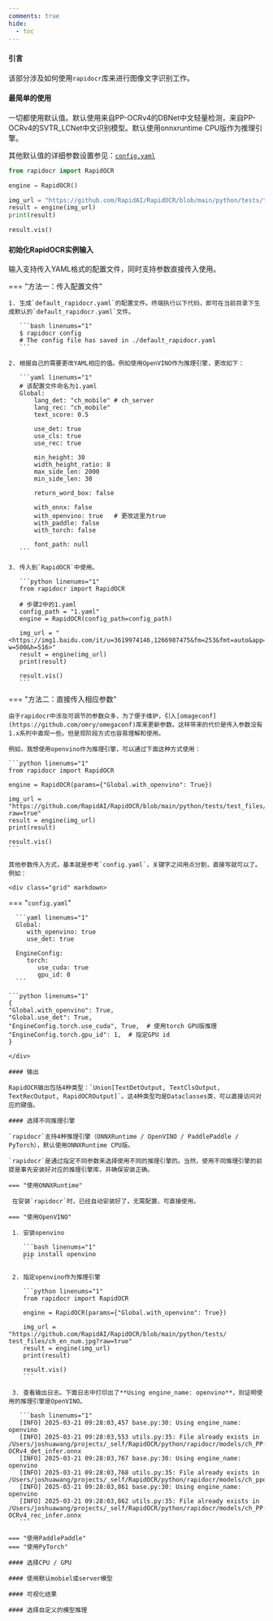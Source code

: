 ```yaml
---
comments: true
hide:
  - toc
---
```


#### 引言

该部分涉及如何使用`rapidocr`库来进行图像文字识别工作。

#### 最简单的使用

一切都使用默认值。默认使用来自PP-OCRv4的DBNet中文轻量检测，来自PP-OCRv4的SVTR_LCNet中文识别模型。默认使用onnxruntime CPU版作为推理引擎。

其他默认值的详细参数设置参见：[`config.yaml`](https://github.com/RapidAI/RapidOCR/blob/main/python/rapidocr/config.yaml)

```python linenums="1"
from rapidocr import RapidOCR

engine = RapidOCR()

img_url = "https://github.com/RapidAI/RapidOCR/blob/main/python/tests/test_files/ch_en_num.jpg?raw=true"
result = engine(img_url)
print(result)

result.vis()
```

#### 初始化RapidOCR实例输入

输入支持传入YAML格式的配置文件，同时支持参数直接传入使用。

=== "方法一：传入配置文件"

    1. 生成`default_rapidocr.yaml`的配置文件。终端执行以下代码，即可在当前目录下生成默认的`default_rapidocr.yaml`文件。

       ```bash linenums="1"
       $ rapidocr config
       # The config file has saved in ./default_rapidocr.yaml
       ```

    2. 根据自己的需要更改YAML相应的值。例如使用OpenVINO作为推理引擎，更改如下：

       ```yaml linenums="1"
       # 该配置文件命名为1.yaml
       Global:
           lang_det: "ch_mobile" # ch_server
           lang_rec: "ch_mobile"
           text_score: 0.5

           use_det: true
           use_cls: true
           use_rec: true

           min_height: 30
           width_height_ratio: 8
           max_side_len: 2000
           min_side_len: 30

           return_word_box: false

           with_onnx: false
           with_openvino: true   # 更改这里为true
           with_paddle: false
           with_torch: false

           font_path: null
       ```

    3. 传入到`RapidOCR`中使用。

       ```python linenums="1"
       from rapidocr import RapidOCR

       # 步骤2中的1.yaml
       config_path = "1.yaml"
       engine = RapidOCR(config_path=config_path)

       img_url = "<https://img1.baidu.com/it/u=3619974146,1266987475&fm=253&fmt=auto&app=138&f=JPEG?w=500&h=516>"
       result = engine(img_url)
       print(result)

       result.vis()
       ```

=== "方法二：直接传入相应参数"

    由于rapidocr中涉及可调节的参数众多，为了便于维护，引入[omageconf](https://github.com/omry/omegaconf)库来更新参数。这样带来的代价是传入参数没有1.x系列中直观一些。但是现阶段方式也容易理解和使用。

    例如，我想使用openvino作为推理引擎，可以通过下面这种方式使用：

    ```python linenums="1"
    from rapidocr import RapidOCR

    engine = RapidOCR(params={"Global.with_openvino": True})

    img_url = "https://github.com/RapidAI/RapidOCR/blob/main/python/tests/test_files/ch_en_num.jpg?raw=true"
    result = engine(img_url)
    print(result)

    result.vis()
    ```

    其他参数传入方式，基本就是参考`config.yaml`，关键字之间用点分割，直接写就可以了。例如：

    <div class="grid" markdown>

   === "`config.yaml`"

      ```yaml linenums="1"
      Global:
         with_openvino: true
         use_det: true

      EngineConfig:
         torch:
            use_cuda: true
            gpu_id: 0
      ```

   ```title="对应参数写法"
   ```python linenums="1"
   {
   "Global.with_openvino": True,
   "Global.use_det": True,
   "EngineConfig.torch.use_cuda", True,  # 使用torch GPU版推理
   "EngineConfig.torch.gpu_id": 1,  # 指定GPU id
   }
   ```

   ```
   </div>

#### 输出

RapidOCR输出包括4种类型：`Union[TextDetOutput, TextClsOutput, TextRecOutput, RapidOCROutput]`。这4种类型均是Dataclasses类，可以直接访问对应的键值。

#### 选择不同推理引擎

`rapidocr`支持4种推理引擎（ONNXRuntime / OpenVINO / PaddlePaddle / PyTorch），默认使用ONNXRuntime CPU版。

`rapidocr`是通过指定不同参数来选择使用不同的推理引擎的。当然，使用不同推理引擎的前提是事先安装好对应的推理引擎库，并确保安装正确。

=== "使用ONNXRuntime"

    在安装`rapidocr`时，已经自动安装好了，无需配置，可直接使用。

=== "使用OpenVINO"

    1. 安装openvino

       ```bash linenums="1"
       pip install openvino
       ```

    2. 指定openvino作为推理引擎

       ```python linenums="1"
       from rapidocr import RapidOCR

       engine = RapidOCR(params={"Global.with_openvino": True})

       img_url = "https://github.com/RapidAI/RapidOCR/blob/main/python/tests/ test_files/ch_en_num.jpg?raw=true"
       result = engine(img_url)
       print(result)

       result.vis()
       ```

    3. 查看输出日志。下面日志中打印出了**Using engine_name: openvino**，则证明使用的推理引擎是OpenVINO。

      ```bash linenums="1"
      [INFO] 2025-03-21 09:28:03,457 base.py:30: Using engine_name: openvino
      [INFO] 2025-03-21 09:28:03,553 utils.py:35: File already exists in /Users/joshuawang/projects/_self/RapidOCR/python/rapidocr/models/ch_PP-OCRv4_det_infer.onnx
      [INFO] 2025-03-21 09:28:03,767 base.py:30: Using engine_name: openvino
      [INFO] 2025-03-21 09:28:03,768 utils.py:35: File already exists in /Users/joshuawang/projects/_self/RapidOCR/python/rapidocr/models/ch_ppocr_mobile_v2.0_cls_infer.onnx
      [INFO] 2025-03-21 09:28:03,861 base.py:30: Using engine_name: openvino
      [INFO] 2025-03-21 09:28:03,862 utils.py:35: File already exists in /Users/joshuawang/projects/_self/RapidOCR/python/rapidocr/models/ch_PP-OCRv4_rec_infer.onnx
      ```

=== "使用PaddlePaddle"
=== "使用PyTorch"

#### 选择CPU / GPU

#### 使用默认mobiel或server模型

#### 可视化结果

#### 选择自定义的模型推理
